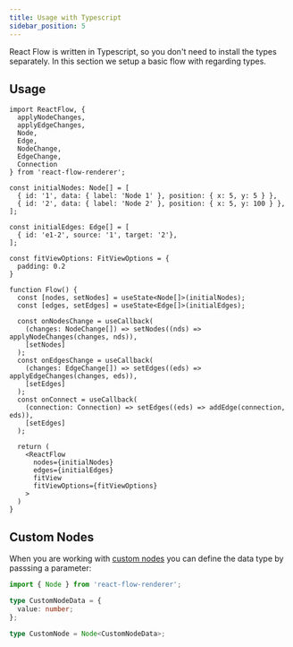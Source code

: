 ```yaml
---
title: Usage with Typescript
sidebar_position: 5
---
```


React Flow is written in Typescript, so you don't need to install the types separately. In this section we setup a basic flow with regarding types.

## Usage

```tsx
import ReactFlow, {
  applyNodeChanges,
  applyEdgeChanges,
  Node,
  Edge,
  NodeChange,
  EdgeChange,
  Connection
} from 'react-flow-renderer';

const initialNodes: Node[] = [
  { id: '1', data: { label: 'Node 1' }, position: { x: 5, y: 5 } },
  { id: '2', data: { label: 'Node 2' }, position: { x: 5, y: 100 } },
];

const initialEdges: Edge[] = [
  { id: 'e1-2', source: '1', target: '2'},
];

const fitViewOptions: FitViewOptions = {
  padding: 0.2
}

function Flow() {
  const [nodes, setNodes] = useState<Node[]>(initialNodes);
  const [edges, setEdges] = useState<Edge[]>(initialEdges);

  const onNodesChange = useCallback(
    (changes: NodeChange[]) => setNodes((nds) => applyNodeChanges(changes, nds)),
    [setNodes]
  );
  const onEdgesChange = useCallback(
    (changes: EdgeChange[]) => setEdges((eds) => applyEdgeChanges(changes, eds)),
    [setEdges]
  );
  const onConnect = useCallback(
    (connection: Connection) => setEdges((eds) => addEdge(connection, eds)),
    [setEdges]
  );

  return (
    <ReactFlow
      nodes={initialNodes}
      edges={initialEdges}
      fitView
      fitViewOptions={fitViewOptions}
    >
  )
}
```

## Custom Nodes

When you are working with [custom nodes](/docs/api/nodes/custom-nodes) you can define the data type by passsing a parameter:

```ts
import { Node } from 'react-flow-renderer';

type CustomNodeData = {
  value: number;
};

type CustomNode = Node<CustomNodeData>;
```
